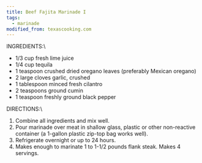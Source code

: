 ```yaml
---
title: Beef Fajita Marinade I
tags:
  - marinade
modified_from: texascooking.com
---
```

INGREDIENTS:\

-   1/3 cup fresh lime juice
-   1/4 cup tequila
-   1 teaspoon crushed dried oregano leaves (preferably Mexican oregano)
-   2 large cloves garlic, crushed
-   1 tablespoon minced fresh cilantro
-   2 teaspoons ground cumin
-   1 teaspoon freshly ground black pepper

DIRECTIONS:\

1.  Combine all ingredients and mix well.
2.  Pour marinade over meat in shallow glass, plastic or other non-reactive container (a 1-gallon plastic zip-top bag works well).
3.  Refrigerate overnight or up to 24 hours.
4.  Makes enough to marinate 1 to 1-1/2 pounds flank steak. Makes 4 servings.
